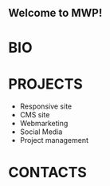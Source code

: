 ## Welcome to MWP!

# BIO

# PROJECTS
- Responsive site
- CMS site
- Webmarketing
- Social Media
- Project management

# CONTACTS
